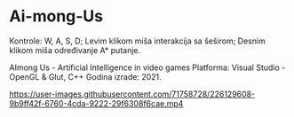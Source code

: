# Ai-mong-Us

Kontrole: W, A, S, D; Levim klikom miša interakcija sa šeširom; Desnim klikom miša određivanje A* putanje.

AImong Us - Artificial Intelligence in video games
Platforma: Visual Studio - OpenGL & Glut, C++
Godina izrade: 2021.

https://user-images.githubusercontent.com/71758728/226129608-9b9ff42f-6760-4cda-9222-29f6308f6cae.mp4

